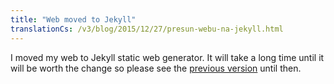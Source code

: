 ```yaml
---
title: "Web moved to Jekyll"
translationCs: /v3/blog/2015/12/27/presun-webu-na-jekyll.html
---
```


I moved my web to Jekyll static web generator. It will take a long time until it will be worth the change so please see the [previous version](/v2/index.xml) until then.